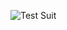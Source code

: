 ![Test Suit](C:\Users\badruz\OneDrive\Documents\Eduwork\katalonstudio\eduapp\Reports\20231017_155515\HappyDayShoping\HappyDayShopping\20231017_155515)
